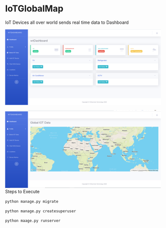 # IoTGlobalMap
IoT Devices all over world sends real time data to Dashboard


![](iotglobal1.PNG)

![](iotglobal2.PNG)
Steps to Execute

`python manage.py migrate`

`python manage.py createsuperuser`

`python maage.py runserver`

